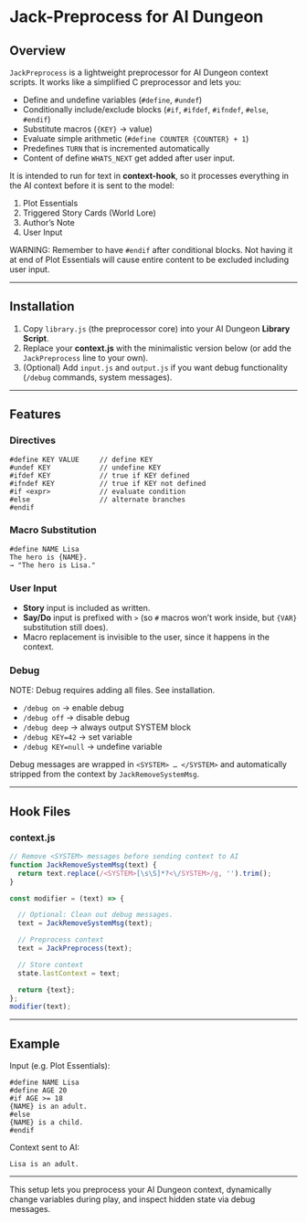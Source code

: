# Jack-Preprocess for AI Dungeon

## Overview

`JackPreprocess` is a lightweight preprocessor for AI Dungeon context scripts.
It works like a simplified C preprocessor and lets you:

* Define and undefine variables (`#define`, `#undef`)
* Conditionally include/exclude blocks (`#if`, `#ifdef`, `#ifndef`, `#else`, `#endif`)
* Substitute macros (`{KEY}` → value)
* Evaluate simple arithmetic (`#define COUNTER {COUNTER} + 1`)
* Predefines `TURN` that is incremented automatically
* Content of define `WHATS_NEXT` get added after user input. 

It is intended to run for text in **context-hook**, so it processes everything in the AI context before it is sent to the model:

1. Plot Essentials
2. Triggered Story Cards (World Lore)
3. Author’s Note
4. User Input

WARNING: Remember to have `#endif` after conditional blocks. Not having it at end of Plot Essentials will cause entire content to be excluded including user input.

---

## Installation

1. Copy `library.js` (the preprocessor core) into your AI Dungeon **Library Script**.
2. Replace your **context.js** with the minimalistic version below (or add the `JackPreprocess` line to your own).
3. (Optional) Add `input.js` and `output.js` if you want debug functionality (`/debug` commands, system messages).

---

## Features

### Directives

```
#define KEY VALUE     // define KEY
#undef KEY            // undefine KEY
#ifdef KEY            // true if KEY defined
#ifndef KEY           // true if KEY not defined
#if <expr>            // evaluate condition
#else                 // alternate branches
#endif
```

### Macro Substitution

```
#define NAME Lisa
The hero is {NAME}.
→ "The hero is Lisa."
```

### User Input

* **Story** input is included as written.
* **Say/Do** input is prefixed with `>` (so `#` macros won’t work inside, but `{VAR}` substitution still does).
* Macro replacement is invisible to the user, since it happens in the context.

### Debug

NOTE: Debug requires adding all files. See installation.

* `/debug on` → enable debug
* `/debug off` → disable debug
* `/debug deep` → always output SYSTEM block
* `/debug KEY=42` → set variable
* `/debug KEY=null` → undefine variable

Debug messages are wrapped in `<SYSTEM> … </SYSTEM>` and automatically stripped from the context by `JackRemoveSystemMsg`.

---

## Hook Files

### context.js

```js
// Remove <SYSTEM> messages before sending context to AI
function JackRemoveSystemMsg(text) {
  return text.replace(/<SYSTEM>[\s\S]*?<\/SYSTEM>/g, '').trim();
}

const modifier = (text) => {

  // Optional: Clean out debug messages.
  text = JackRemoveSystemMsg(text);

  // Preprocess context
  text = JackPreprocess(text);

  // Store context
  state.lastContext = text;

  return {text};
};
modifier(text);
```

---

## Example

Input (e.g. Plot Essentials):

```
#define NAME Lisa
#define AGE 20
#if AGE >= 18
{NAME} is an adult.
#else
{NAME} is a child.
#endif
```

Context sent to AI:

```
Lisa is an adult.
```

---

This setup lets you preprocess your AI Dungeon context, dynamically change variables during play, and inspect hidden state via debug messages.
